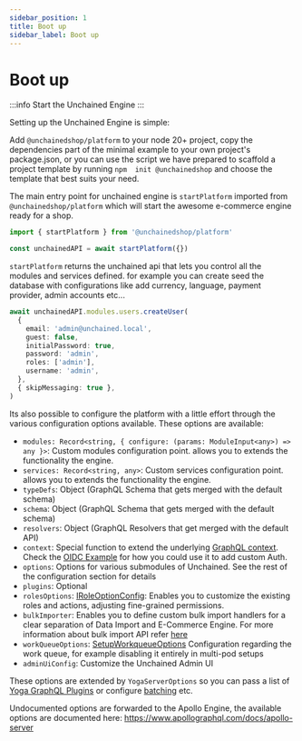 ```yaml
---
sidebar_position: 1
title: Boot up
sidebar_label: Boot up
---
```

# Boot up
:::info
Start the Unchained Engine
:::



Setting up the Unchained Engine is simple:

Add `@unchainedshop/platform` to your node 20+ project, copy the dependencies part of the minimal example to your own project's package.json, or you can use the script we have prepared to scaffold a project template by running `npm  init @unchainedshop` and choose the template that best suits your need.

The main entry point for unchained engine is `startPlatform` imported from `@unchainedshop/platform` which will start the awesome e-commerce engine ready for a shop.

```typescript
import { startPlatform } from '@unchainedshop/platform'

const unchainedAPI = await startPlatform({})
```

`startPlatform` returns the unchained api that lets you control all the modules and services defined. for example you can create seed the database with configurations like add currency, language, payment provider, admin accounts etc...

```typescript
await unchainedAPI.modules.users.createUser(
  {
    email: 'admin@unchained.local',
    guest: false,
    initialPassword: true,
    password: 'admin',
    roles: ['admin'],
    username: 'admin',
  },
  { skipMessaging: true },
)
```

Its also possible to configure the platform with a little effort through the various configuration options available.
These options are available:
  - `modules: Record<string, { configure: (params: ModuleInput<any>) => any }>`: Custom modules configuration point. allows you to extends the functionality the engine.
  - `services: Record<string, any>`: Custom services configuration point. allows you to extends the functionality the engine.
  - `typeDefs`:  Object (GraphQL Schema that gets merged with the default schema)
  - `schema`:  Object (GraphQL Schema that gets merged with the default schema)
  - `resolvers`: Object (GraphQL Resolvers that get merged with the default API)
  - `context`: Special function to extend the underlying [GraphQL context](https://the-guild.dev/graphql/yoga-server/docs/features/context). Check the [OIDC Example](https://github.com/unchainedshop/unchained/blob/master/examples/oidc/boot.ts) for how you could use it to add custom Auth.
  - `options`: Options for various submodules of Unchained. See the rest of the configuration section for details 
  - `plugins`: Optional 
  - `rolesOptions`: [IRoleOptionConfig](https://docs.unchained.shop/types/interfaces/roles.IRoleOptionConfig.html): Enables you to customize the existing roles and actions, adjusting fine-grained permissions.
  - `bulkImporter`: Enables you to define custom bulk import handlers for a clear separation of Data Import and E-Commerce Engine. For more information about bulk import API refer [here](../advanced/bulk-import)
  - `workQueueOptions`: [SetupWorkqueueOptions](https://docs.unchained.shop/types/interfaces/platform.SetupWorkqueueOptions.html) Configuration regarding the work queue, for example disabling it entirely in multi-pod setups
  - `adminUiConfig`: Customize the Unchained Admin UI


These options are extended by `YogaServerOptions` so you can pass a list of [Yoga GraphQL Plugins](https://the-guild.dev/graphql/yoga-server/docs/features/envelop-plugins) or configure [batching](https://the-guild.dev/graphql/yoga-server/docs/features/request-batching) etc.

Undocumented options are forwarded to the Apollo Engine, the available options are documented here: https://www.apollographql.com/docs/apollo-server